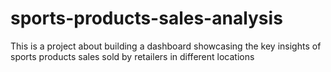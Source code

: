 # sports-products-sales-analysis
This is a project about building a dashboard showcasing the key insights of sports products sales sold by retailers in different locations
